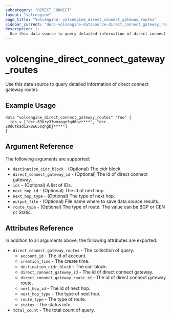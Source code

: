 ```yaml
---
subcategory: "DIRECT_CONNECT"
layout: "volcengine"
page_title: "Volcengine: volcengine_direct_connect_gateway_routes"
sidebar_current: "docs-volcengine-datasource-direct_connect_gateway_routes"
description: |-
  Use this data source to query detailed information of direct connect gateway routes
---
```

# volcengine_direct_connect_gateway_routes
Use this data source to query detailed information of direct connect gateway routes
## Example Usage
```hcl
data "volcengine_direct_connect_gateway_routes" "foo" {
  ids = ["dcr-638ry33wmzggn3gd6gv****", "dcr-20d6tkadi2k8w65sqhgbj****"]
}
```
## Argument Reference
The following arguments are supported:
* `destination_cidr_block` - (Optional) The cidr block.
* `direct_connect_gateway_id` - (Optional) The id of direct connect gateway.
* `ids` - (Optional) A list of IDs.
* `next_hop_id` - (Optional) The id of next hop.
* `next_hop_type` - (Optional) The type of next hop.
* `output_file` - (Optional) File name where to save data source results.
* `route_type` - (Optional) The type of route. The value can be BGP or CEN or Static.

## Attributes Reference
In addition to all arguments above, the following attributes are exported:
* `direct_connect_gateway_routes` - The collection of query.
    * `account_id` - The id of account.
    * `creation_time` - The create time.
    * `destination_cidr_block` - The cidr block.
    * `direct_connect_gateway_id` - The id of direct connect gateway.
    * `direct_connect_gateway_route_id` - The id of direct connect gateway route.
    * `next_hop_id` - The id of next hop.
    * `next_hop_type` - The type of next hop.
    * `route_type` - The type of route.
    * `status` - The status info.
* `total_count` - The total count of query.


